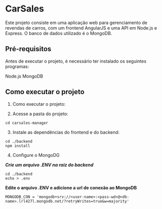 # CarSales

Este projeto consiste em uma aplicação web para gerenciamento de revendas de carros, com um frontend AngularJS e uma API em Node.js e Express. O banco de dados utilizado é o MongoDB.

## Pré-requisitos

Antes de executar o projeto, é necessário ter instalado os seguintes programas:

Node.js
MongoDB

## Como executar o projeto

1. Como executar o projeto: 

2. Acesse a pasta do projeto:
   
  ```
  cd carsales-manager
  ```

3. Instale as dependências do frontend e do backend:

  ```
  cd ./backend
  npm install
  ```

4. Configure o MongoDG

***Crie um arquivo .ENV na raiz do backend***
 ```
 cd ./backend
 echo > .env
  ```

**Edite o arquivo .ENV e adicione a url de conexão ao MongoDB**
```
MONGODB_CON = 'mongodb+srv://<user-name>:<pass-wd>@<db-name>.lrl427l.mongodb.net/?retryWrites=true&w=majority'
```

